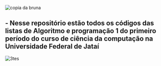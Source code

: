 

![copia da bruna](https://github.com/LucasFreitas1307/AP1-projects-/assets/167094976/deb678cc-c00e-41f8-9b5a-efcb7e19f9b4)



## - Nesse repositório estão todos os códigos das listas de Algoritmo e programação 1 do primeiro período do curso de ciência da computação na Universidade Federal de Jataí

  ![3tes](https://github.com/LucasFreitas1307/AP1-projects-/assets/167094976/8d020b89-cf9a-4b4e-bb55-91ae94189f67)

